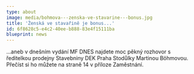 ```yaml
---
type: about
image: media/bohmova---zenska-ve-stavarine---bonus.jpg
title: 'Ženská ve stavařině je bonus...'
id: 6f8628c5-e4c2-40ee-b888-83e4f15111ba
blueprint: news
---
```

<p>...aneb v dnešním vydání MF
DNES najdete moc pěkný rozhovor s ředitelkou prodejny Stavebniny DEK Praha
Stodůlky Martinou Böhmovou. Přečíst si ho můžete na straně 14 v příloze
Zaměstnání.
</p>